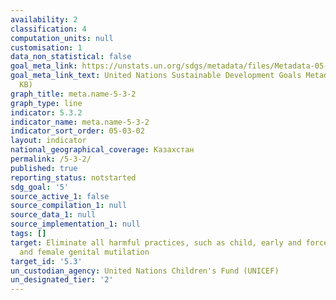 ```yaml
---
availability: 2
classification: 4
computation_units: null
customisation: 1
data_non_statistical: false
goal_meta_link: https://unstats.un.org/sdgs/metadata/files/Metadata-05-03-02.pdf
goal_meta_link_text: United Nations Sustainable Development Goals Metadata (PDF 206
  KB)
graph_title: meta.name-5-3-2
graph_type: line
indicator: 5.3.2
indicator_name: meta.name-5-3-2
indicator_sort_order: 05-03-02
layout: indicator
national_geographical_coverage: Казахстан
permalink: /5-3-2/
published: true
reporting_status: notstarted
sdg_goal: '5'
source_active_1: false
source_compilation_1: null
source_data_1: null
source_implementation_1: null
tags: []
target: Eliminate all harmful practices, such as child, early and forced marriage
  and female genital mutilation
target_id: '5.3'
un_custodian_agency: United Nations Children's Fund (UNICEF)
un_designated_tier: '2'
---
```

